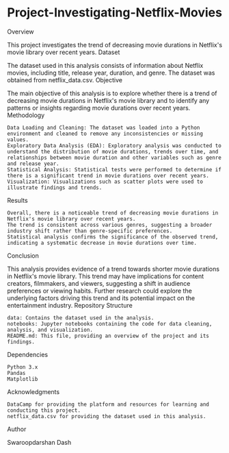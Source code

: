 # Project-Investigating-Netflix-Movies

Overview

This project investigates the trend of decreasing movie durations in Netflix's movie library over recent years.
Dataset

The dataset used in this analysis consists of information about Netflix movies, including title, release year, duration, and genre. The dataset was obtained from netflix_data.csv.
Objective

The main objective of this analysis is to explore whether there is a trend of decreasing movie durations in Netflix's movie library and to identify any patterns or insights regarding movie durations over recent years.
Methodology

    Data Loading and Cleaning: The dataset was loaded into a Python environment and cleaned to remove any inconsistencies or missing values.
    Exploratory Data Analysis (EDA): Exploratory analysis was conducted to understand the distribution of movie durations, trends over time, and relationships between movie duration and other variables such as genre and release year.
    Statistical Analysis: Statistical tests were performed to determine if there is a significant trend in movie durations over recent years.
    Visualization: Visualizations such as scatter plots were used to illustrate findings and trends.

Results

    Overall, there is a noticeable trend of decreasing movie durations in Netflix's movie library over recent years.
    The trend is consistent across various genres, suggesting a broader industry shift rather than genre-specific preferences.
    Statistical analysis confirms the significance of the observed trend, indicating a systematic decrease in movie durations over time.

Conclusion

This analysis provides evidence of a trend towards shorter movie durations in Netflix's movie library. This trend may have implications for content creators, filmmakers, and viewers, suggesting a shift in audience preferences or viewing habits. Further research could explore the underlying factors driving this trend and its potential impact on the entertainment industry.
Repository Structure

    data: Contains the dataset used in the analysis.
    notebooks: Jupyter notebooks containing the code for data cleaning, analysis, and visualization.
    README.md: This file, providing an overview of the project and its findings.

Dependencies

    Python 3.x
    Pandas
    Matplotlib

Acknowledgments

    DataCamp for providing the platform and resources for learning and conducting this project.
    netflix_data.csv for providing the dataset used in this analysis.

Author

Swaroopdarshan Dash
